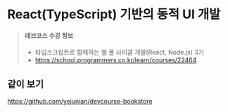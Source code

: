 # React(TypeScript) 기반의 동적 UI 개발

> #### 데브코스 수강 정보
>
> - 타입스크립트로 함께하는 웹 풀 사이클 개발(React, Node.js) 3기
> - https://school.programmers.co.kr/learn/courses/22464

## 같이 보기

https://github.com/yejunian/devcourse-bookstore
